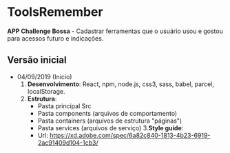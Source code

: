 # ToolsRemember
**APP Challenge Bossa** - 
Cadastrar ferramentas que o usuário usou e gostou para acessos futuro e indicações.

## Versão inicial 
- 04/09/2019 (Inicio)
    1. **Desenvolvimento**: React, npm, node.js, css3, sass, babel, parcel, localStorage.
    2. **Estrutura**:
        - Pasta principal Src
        - Pasta components (arquivos de comportamento)
        - Pasta containers (arquivos de estrutura "páginas")
        - Pasta services (arquivos de serviço)
    3.**Style guide**:
        - Url: https://xd.adobe.com/spec/6a82c840-1813-4b23-6919-2ac91409d104-1cb3/
